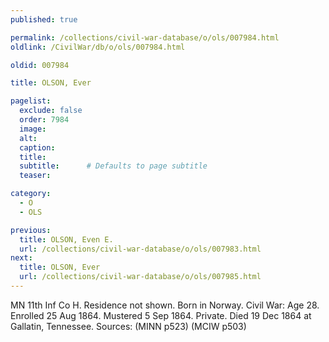 ```yaml
---
published: true

permalink: /collections/civil-war-database/o/ols/007984.html
oldlink: /CivilWar/db/o/ols/007984.html

oldid: 007984

title: OLSON, Ever

pagelist:
  exclude: false
  order: 7984
  image: 
  alt:
  caption:
  title:
  subtitle:      # Defaults to page subtitle
  teaser:

category: 
  - O 
  - OLS

previous:
  title: OLSON, Even E.
  url: /collections/civil-war-database/o/ols/007983.html  
next:
  title: OLSON, Ever
  url: /collections/civil-war-database/o/ols/007985.html   
---
```

MN 11th Inf Co H. Residence not shown. Born in Norway. Civil War: Age 28. Enrolled 25 Aug 1864. Mustered 5 Sep 1864. Private. Died 19 Dec 1864 at Gallatin, Tennessee. Sources: (MINN p523) (MCIW p503)